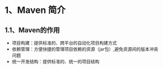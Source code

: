 # 1、Maven 简介

## 1.1、Maven的作用

- 项目构建：提供标准的、跨平台的自动化项目构建方式
- 依赖管理：方便快捷的管理项目依赖的资源（jar包）,避免资源间的版本冲突问题
- 统一开发结构：提供标准的、统一的项目结构